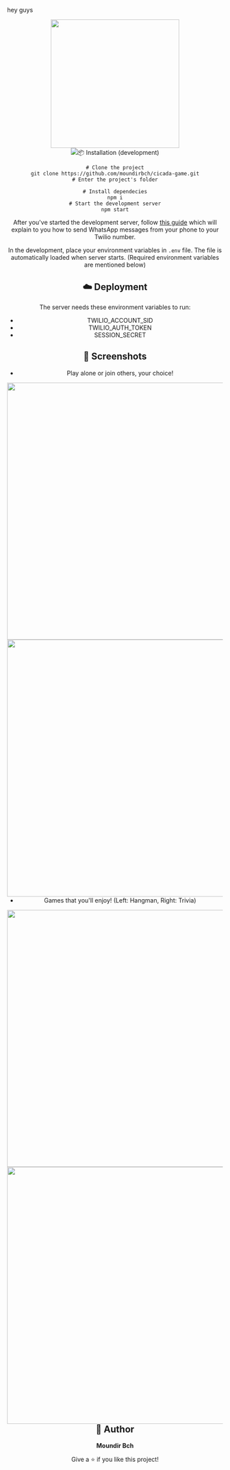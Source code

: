 hey guys 
<div align="center">
  <img src="./images/logo.png" width="300px" />
</div>

<div align="center">
  <img src="https://img.shields.io/badge/Made%20By-VladimirMiku

## :package: Installation (development)

```shell
# Clone the project
git clone https://github.com/moundirbch/cicada-game.git
# Enter the project's folder

# Install dependecies
npm i
# Start the development server
npm start
```

After you've started the development server, follow [this guide](https://www.twilio.com/blog/track-whatsapp-message-status-node-js-twilio-api-for-whatsapp) which will explain to you how to send WhatsApp messages from your phone to your Twilio number.

In the development, place your environment variables in `.env` file. The file is automatically loaded when server starts. (Required environment variables are mentioned below)

## :cloud: Deployment
The server needs these environment variables to run:

- TWILIO_ACCOUNT_SID
- TWILIO_AUTH_TOKEN
- SESSION_SECRET

## :camera_flash: Screenshots

- Play alone or join others, your choice!

<div>
  <img src="./images/singleplayer.png" style="margin-right: 2rem;" height="600px" align="left" />
  <img src="./images/multiplayer.png" height="600px" align="left" />
</div>

<br><br><br><br><br><br><br><br><br><br><br><br>
<br><br><br><br><br><br><br><br><br><br><br><br><br>

- Games that you'll enjoy! (Left: Hangman, Right: Trivia)
<div>
  <img src="./images/hangman.png" style="margin-right: 2rem;" height="600px" align="left" />
  <img src="./images/trivia.png" height="600px" align="left" />
</div>

<br><br><br><br><br><br><br><br><br><br><br><br>
<br><br><br><br><br><br><br><br><br><br><br><br><br>

## :man: Author
**Moundir Bch**

Give a ⭐️ if you like this project!
